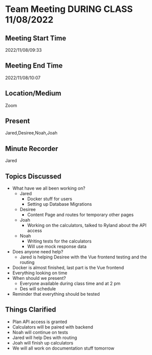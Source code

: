 
  
# Team Meeting DURING CLASS 11/08/2022

## Meeting Start Time
2022/11/08/09:33
## Meeting End Time
2022/11/08/10:07

## Location/Medium

Zoom

## Present

Jared,Desiree,Noah,Joah

## Minute Recorder

Jared

## Topics Discussed
* What have we all been working on?
  * Jared
    * Docker stuff for users
    * Setting up Database Migrations
  * Desiree
    * Content Page and routes for temporary other pages
  * Joah
    * Working on the calculators, talked to Ryland about the API access
  * Noah
    * Writing tests for the calculators
    * Will use mock response data
* Does anyone need help?
  * Jared is helping Desiree with the Vue frontend testing and the routing
* Docker is almost finished, last part is the Vue frontend
* Everything looking on time
* When should we present?
  * Everyone available during class time and at 2 pm
  * Des will schedule
* Reminder that everything should be tested


## Things Clarified
* Plan API access is granted
* Calculators will be paired with backend
* Noah will continue on tests
* Jared will help Des with routing
* Joah will finish up calculators
* We will all work on documentation stuff tomorrow
